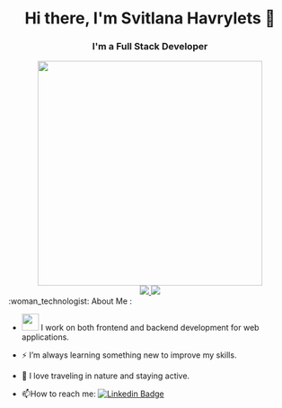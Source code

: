 <div id="header" align="center">
  
  <h1>Hi there, I'm Svitlana Havrylets 👋</h1>
  <h3>I'm a Full Stack Developer</h3>
  
  <img src="https://media3.giphy.com/media/v1.Y2lkPTc5MGI3NjExZzB3ZHpvOTFxY2VjZ2Qyd3N1dWhocWFrM2k5eGdnejNraWJybG5zeCZlcD12MV9pbnRlcm5hbF9naWZfYnlfaWQmY3Q9Zw/hpXdHPfFI5wTABdDx9/giphy.gif" width="400"/>
  
<div id="badges" align="center">
   <a href="www.linkedin.com/in/svitlana-havrylets-1626a0316">
  <img src="https://img.shields.io/badge/LinkedIn-blue?logo=LinkedIn&logoColor=white"/>
   </a>
   <a href="t.me/svitlana_havrylets">
  <img src="https://img.shields.io/badge/Telegram-blue?logo=Telegram&logoColor=white"/>
   </a>
</div>

<img src="https://komarev.com/ghpvc/?username=svitlanahavrylets&style=flat-square&color=blue" alt=""/>

</div>
<div id="main">
:woman_technologist: About Me :
  
- <img src="https://media.giphy.com/media/WUlplcMpOCEmTGBtBW/giphy.gif" width="30"> I work on both frontend and backend development for web applications.

- :zap: I’m always learning something new to improve my skills.

- :seedling: I love traveling in nature and staying active.

- :mailbox:How to reach me: [![Linkedin Badge](https://img.shields.io/badge/-LinkedIn-blue?style=flat&logo=Linkedin&logoColor=white)](www.linkedin.com/in/svitlana-havrylets-1626a0316)
</div>



<!--
**svitlanahavrylets/svitlanahavrylets** is a ✨ _special_ ✨ repository because its `README.md` (this file) appears on your GitHub profile.

Here are some ideas to get you started:

- 🔭 I’m currently working on ...
- 🌱 I’m currently learning ...
- 👯 I’m looking to collaborate on ...
- 🤔 I’m looking for help with ...
- 💬 Ask me about ...
- 📫 How to reach me: ...
- 😄 Pronouns: ...
- ⚡ Fun fact: ...
-->

